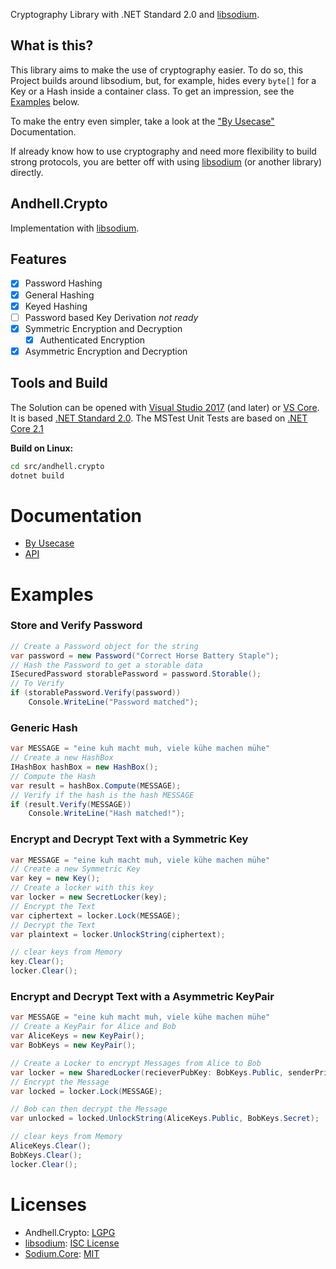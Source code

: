 Cryptography Library with .NET Standard 2.0 and [libsodium](https://github.com/jedisct1/libsodium).

## What is this?
This library aims to make the use of cryptography easier. To do so, this Project builds around libsodium, but, for example, hides every `byte[]` for a Key or a Hash inside a container class. To get an impression, see the [Examples](#examples) below.

To make the entry even simpler, take a look at the ["By Usecase"](docu/By_UseCase.md) Documentation.

If already know how to use cryptography and need more flexibility to build strong protocols, you are better off with using [libsodium](https://github.com/jedisct1/libsodium) (or another library) directly.

## Andhell.Crypto
Implementation with [libsodium](https://github.com/jedisct1/libsodium).

## Features
- [x] Password Hashing
- [x] General Hashing
- [x] Keyed Hashing
- [ ] Password based Key Derivation *not ready*
- [x] Symmetric Encryption and Decryption
    - [x] Authenticated Encryption
- [x] Asymmetric Encryption and Decryption

## Tools and Build
The Solution can be opened with [Visual Studio 2017](https://visualstudio.microsoft.com/vs/) (and later) or [VS Core](https://code.visualstudio.com/). It is based [.NET Standard 2.0](https://docs.microsoft.com/en-us/dotnet/standard/net-standard). The MSTest Unit Tests are based on [.NET Core 2.1](https://docs.microsoft.com/en-us/dotnet/core/)

**Build on Linux:**
```bash
cd src/andhell.crypto
dotnet build
```

# Documentation
- [By Usecase](docu/By_UseCase.md)
- [API](docu/API/Andhell.Crypto.Salty.md) 

# Examples
### Store and Verify Password
```cs
// Create a Password object for the string
var password = new Password("Correct Horse Battery Staple");
// Hash the Password to get a storable data
ISecuredPassword storablePassword = password.Storable();           
// To Verify
if (storablePassword.Verify(password))
    Console.WriteLine("Password matched");
```

### Generic Hash
```cs
var MESSAGE = "eine kuh macht muh, viele kühe machen mühe"
// Create a new HashBox
IHashBox hashBox = new HashBox();
// Compute the Hash
var result = hashBox.Compute(MESSAGE);
// Verify if the hash is the hash MESSAGE
if (result.Verify(MESSAGE)) 
    Console.WriteLine("Hash matched!");
```

### Encrypt and Decrypt Text with a Symmetric  Key
```cs
var MESSAGE = "eine kuh macht muh, viele kühe machen mühe"
// Create a new Symmetric Key
var key = new Key();
// Create a locker with this key
var locker = new SecretLocker(key);
// Encrypt the Text
var ciphertext = locker.Lock(MESSAGE);
// Decrypt the Text
var plaintext = locker.UnlockString(ciphertext);

// clear keys from Memory
key.Clear();
locker.Clear();
```

### Encrypt and Decrypt Text with a Asymmetric KeyPair
```cs
var MESSAGE = "eine kuh macht muh, viele kühe machen mühe"
// Create a KeyPair for Alice and Bob
var AliceKeys = new KeyPair();
var BobKeys = new KeyPair();

// Create a Locker to encrypt Messages from Alice to Bob
var locker = new SharedLocker(recieverPubKey: BobKeys.Public, senderPrivKey: AliceKeys.Secret);
// Encrypt the Message
var locked = locker.Lock(MESSAGE);

// Bob can then decrypt the Message
var unlocked = locked.UnlockString(AliceKeys.Public, BobKeys.Secret);

// clear keys from Memory
AliceKeys.Clear();
BobKeys.Clear();
locker.Clear();
```

# Licenses
- Andhell.Crypto: [LGPG](LICENSE)
- [libsodium](https://github.com/jedisct1/libsodium):  [ISC License](https://github.com/jedisct1/libsodium/blob/master/LICENSE)
- [Sodium.Core](https://github.com/tabrath/libsodium-core): [MIT](https://github.com/tabrath/libsodium-core/blob/master/LICENSE)